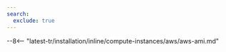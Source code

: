```yaml
---
search:
  exclude: true
---
```


--8<-- "latest-tr/installation/inline/compute-instances/aws/aws-ami.md"